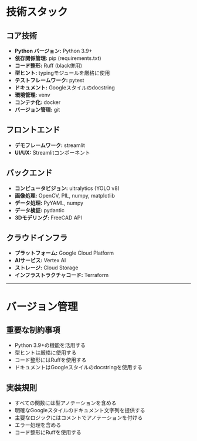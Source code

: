 # 技術スタック

## コア技術
- **Python バージョン:** Python 3.9+
- **依存関係管理:** pip (requirements.txt)
- **コード整形:** Ruff (black併用)
- **型ヒント:** typingモジュールを厳格に使用
- **テストフレームワーク:** pytest
- **ドキュメント:** Googleスタイルのdocstring
- **環境管理:** venv
- **コンテナ化:** docker
- **バージョン管理:** git

## フロントエンド
- **デモフレームワーク:** streamlit
- **UI/UX:** Streamlitコンポーネント

## バックエンド
- **コンピュータビジョン:** ultralytics (YOLO v8)
- **画像処理:** OpenCV, PIL, numpy, matplotlib
- **データ処理:** PyYAML, numpy
- **データ検証:** pydantic
- **3Dモデリング:** FreeCAD API

## クラウドインフラ
- **プラットフォーム:** Google Cloud Platform
- **AIサービス:** Vertex AI
- **ストレージ:** Cloud Storage
- **インフラストラクチャコード:** Terraform

---

# バージョン管理
## 重要な制約事項
- Python 3.9+の機能を活用する
- 型ヒントは厳格に使用する
- コード整形にはRuffを使用する
- ドキュメントはGoogleスタイルのdocstringを使用する

## 実装規則
- すべての関数には型アノテーションを含める
- 明確なGoogleスタイルのドキュメント文字列を提供する
- 主要なロジックにはコメントでアノテーションを付ける
- エラー処理を含める
- コード整形にRuffを使用する